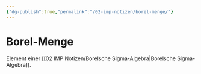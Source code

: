 ```yaml
---
{"dg-publish":true,"permalink":"/02-imp-notizen/borel-menge/"}
---
```


# Borel-Menge
Element einer [[02 IMP Notizen/Borelsche Sigma-Algebra\|Borelsche Sigma-Algebra]]. 